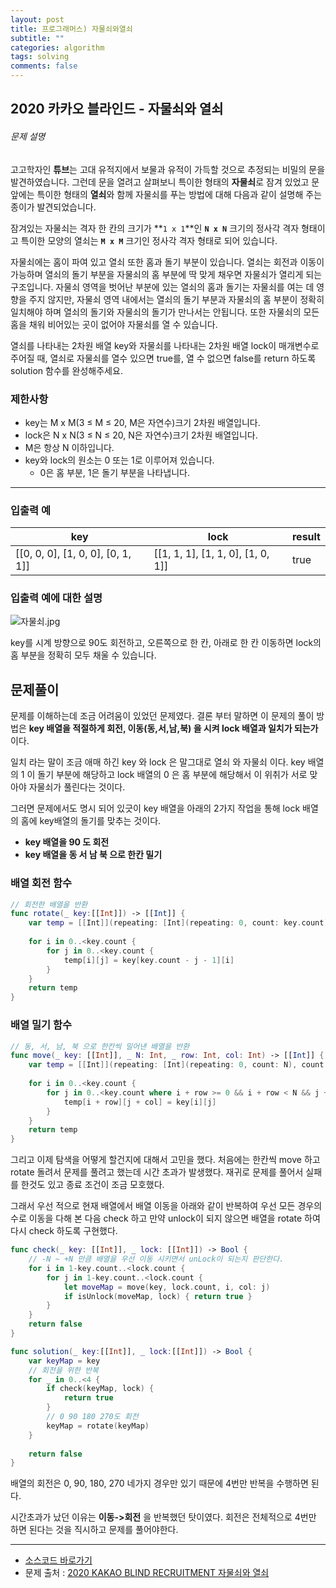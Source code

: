 ```yaml
---
layout: post
title: 프로그래머스) 자물쇠와열쇠
subtitle: ""
categories: algorithm
tags: solving
comments: false
---
```


## 2020 카카오 블라인드 - 자물쇠와 열쇠



###### 문제 설명

고고학자인 **튜브**는 고대 유적지에서 보물과 유적이 가득할 것으로 추정되는 비밀의 문을 발견하였습니다. 그런데 문을 열려고 살펴보니 특이한 형태의 **자물쇠**로 잠겨 있었고 문 앞에는 특이한 형태의 **열쇠**와 함께 자물쇠를 푸는 방법에 대해 다음과 같이 설명해 주는 종이가 발견되었습니다.

잠겨있는 자물쇠는 격자 한 칸의 크기가 **`1 x 1`**인 **`N x N`** 크기의 정사각 격자 형태이고 특이한 모양의 열쇠는 **`M x M`** 크기인 정사각 격자 형태로 되어 있습니다.

자물쇠에는 홈이 파여 있고 열쇠 또한 홈과 돌기 부분이 있습니다. 열쇠는 회전과 이동이 가능하며 열쇠의 돌기 부분을 자물쇠의 홈 부분에 딱 맞게 채우면 자물쇠가 열리게 되는 구조입니다. 자물쇠 영역을 벗어난 부분에 있는 열쇠의 홈과 돌기는 자물쇠를 여는 데 영향을 주지 않지만, 자물쇠 영역 내에서는 열쇠의 돌기 부분과 자물쇠의 홈 부분이 정확히 일치해야 하며 열쇠의 돌기와 자물쇠의 돌기가 만나서는 안됩니다. 또한 자물쇠의 모든 홈을 채워 비어있는 곳이 없어야 자물쇠를 열 수 있습니다.

열쇠를 나타내는 2차원 배열 key와 자물쇠를 나타내는 2차원 배열 lock이 매개변수로 주어질 때, 열쇠로 자물쇠를 열수 있으면 true를, 열 수 없으면 false를 return 하도록 solution 함수를 완성해주세요.

### 제한사항

- key는 M x M(3 ≤ M ≤ 20, M은 자연수)크기 2차원 배열입니다.
- lock은 N x N(3 ≤ N ≤ 20, N은 자연수)크기 2차원 배열입니다.
- M은 항상 N 이하입니다.
- key와 lock의 원소는 0 또는 1로 이루어져 있습니다.
  - 0은 홈 부분, 1은 돌기 부분을 나타냅니다.

------

### 입출력 예

| key                               | lock                              | result |
| --------------------------------- | --------------------------------- | ------ |
| [[0, 0, 0], [1, 0, 0], [0, 1, 1]] | [[1, 1, 1], [1, 1, 0], [1, 0, 1]] | true   |

### 입출력 예에 대한 설명

![자물쇠.jpg](https://grepp-programmers.s3.amazonaws.com/files/production/469703690b/79f2f473-5d13-47b9-96e0-a10e17b7d49a.jpg)

key를 시계 방향으로 90도 회전하고, 오른쪽으로 한 칸, 아래로 한 칸 이동하면 lock의 홈 부분을 정확히 모두 채울 수 있습니다.



## 문제풀이

문제를 이해하는데 조금 어려움이 있었던 문제였다.  결론 부터 말하면 이 문제의 풀이 방법은 **key 배열을 적절하게 회전, 이동(동,서,남,북) 을 시켜 lock 배열과 일치가 되는가**  이다.

일치 라는 말이 조금 애매 하긴 key 와 lock 은 말그대로 열쇠 와 자물쇠 이다. key 배열의 1 이 돌기 부분에 해당하고 lock 배열의 0 은 홈 부분에 해당해서 이 위취가 서로 맞아야 자물쇠가 풀린다는 것이다.

그러면 문제에서도 명시 되어 있긋이 key 배열을 아래의 2가지 작업을 통해 lock 배열의 홈에 key배열의 돌기를 맞추는 것이다.

- **key 배열을 90 도 회전**
- **key 배열을 동 서 남 북 으로 한칸 밀기**



### 배열 회전 함수

````swift
// 회전한 배열을 반환
func rotate(_ key:[[Int]]) -> [[Int]] {
    var temp = [[Int]](repeating: [Int](repeating: 0, count: key.count), count: key.count)
    
    for i in 0..<key.count {
        for j in 0..<key.count {
            temp[i][j] = key[key.count - j - 1][i]
        }
    }
    return temp
}
````



### 배열 밀기 함수

```swift
// 동, 서, 남, 북 으로 한칸씩 밀어낸 배열을 반환
func move(_ key: [[Int]], _ N: Int, _ row: Int, col: Int) -> [[Int]] {
    var temp = [[Int]](repeating: [Int](repeating: 0, count: N), count: N)
    
    for i in 0..<key.count {
        for j in 0..<key.count where i + row >= 0 && i + row < N && j + col >= 0 && j + col < N {
            temp[i + row][j + col] = key[i][j]
        }
    }
    return temp
}
```

그리고 이제 탐색을 어떻게 할건지에 대해서 고민을 했다. 처음에는 한칸씩 move 하고 rotate 돌려서 문제를 풀려고 했는데 시간 초과가 발생했다. 재귀로 문제를 풀어서 실패를 한것도 있고 종료 조건이 조금 모호했다.

그래서 우선 적으로 현재 배열에서 배열 이동을 아래와 같이 반복하여 우선 모든 경우의 수로 이동을 다해 본 다음 check 하고  만약 unlock이 되지 않으면 배열을 rotate 하여 다시 check 하도록 구현했다.

```swift
func check(_ key: [[Int]], _ lock: [[Int]]) -> Bool {
    // -N ~ +N 만큼 배열을 우선 이동 시키면서 unLock이 되는지 판단한다.
    for i in 1-key.count..<lock.count {
        for j in 1-key.count..<lock.count {
            let moveMap = move(key, lock.count, i, col: j)
            if isUnlock(moveMap, lock) { return true }
        }
    }
    return false
}

func solution(_ key:[[Int]], _ lock:[[Int]]) -> Bool {
    var keyMap = key
    // 회전을 위한 반복
    for _ in 0..<4 {
        if check(keyMap, lock) {
            return true
        }
        // 0 90 180 270도 회전
        keyMap = rotate(keyMap)
    }
    
    return false
}
```

배열의 회전은 0, 90, 180, 270 네가지 경우만 있기 때문에 4번만 반복을 수행하면 된다.

시간초과가 났던 이유는 **이동->회전** 을 반복했던 탓이였다. 회전은 전체적으로 4번만 하면 된다는 것을 직시하고 문제를 풀어야한다.

<hr>

- [소스코드 바로가기](https://github.com/gaki2745/Algorithm-with-Swift/blob/master/프로그래머스/Programmers_2020카카오_자물쇠와열쇠/Programmers_2020카카오_자물쇠와열쇠/main.swift)
- 문제 출처 : [2020 KAKAO BLIND RECRUITMENT 자물쇠와 열쇠](https://programmers.co.kr/learn/courses/30/lessons/60059)
